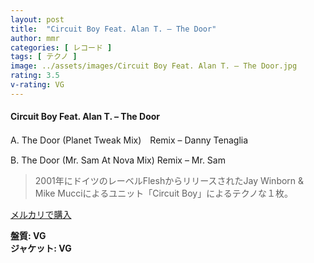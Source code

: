 ```yaml
---
layout: post
title:  "Circuit Boy Feat. Alan T. – The Door"
author: mmr
categories: [ レコード ]
tags: [ テクノ ]
image: ../assets/images/Circuit Boy Feat. Alan T. – The Door.jpg
rating: 3.5
v-rating: VG
---
```


#### Circuit Boy Feat. Alan T. – The Door

A. The Door (Planet Tweak Mix)　Remix – Danny Tenaglia

B. The Door (Mr. Sam At Nova Mix) Remix – Mr. Sam

> 2001年にドイツのレーベルFleshからリリースされたJay Winborn & Mike Mucciによるユニット「Circuit Boy」によるテクノな１枚。


[メルカリで購入](https://jp.mercari.com/item/m44348501009)


<div class="mt-4 mb-4 d-flex align-items-center">
<strong class="mr-1">盤質: VG</strong>
</div>
<div class="mt-4 mb-4 d-flex align-items-center">
<strong class="mr-1">ジャケット: VG</strong>
</div>

